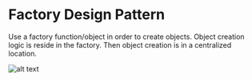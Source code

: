 # Factory Design Pattern

Use a factory function/object in order to create objects. Object creation logic is reside in the factory. Then object creation is in a centralized location.

![alt text](https://github.com/nchathu2014/design-pattern-final/blob/pattern/factory/src/images/factory_pattern.JPG?raw=true)
